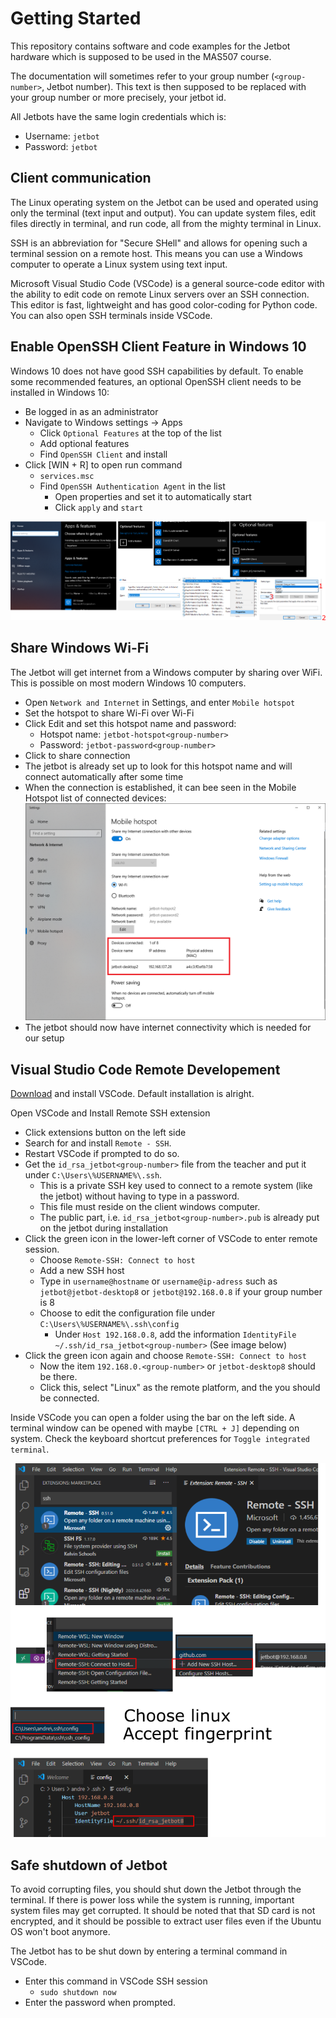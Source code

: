 # Getting Started
This repository contains software and code examples for the Jetbot hardware which is supposed to be used in the MAS507 course.

The documentation will sometimes refer to your group number (`<group-number>`, Jetbot number). This text is then supposed to be replaced with your group number or more precisely, your jetbot id.

All Jetbots have the same login credentials which is:
- Username: `jetbot`
- Password: `jetbot`

## Client communication
The Linux operating system on the Jetbot can be used and operated using only the terminal (text input and output).
You can update system files, edit files directly in terminal, and run code, all from the mighty terminal in Linux.

SSH is an abbreviation for "Secure SHell" and allows for opening such a terminal session on a remote host.
This means you can use a Windows computer to operate a Linux system using text input.

Microsoft Visual Studio Code (VSCode) is a general source-code editor with the ability to edit code on remote Linux servers over an SSH connection.
This editor is fast, lightweight and has good color-coding for Python code. 
You can also open SSH terminals inside VSCode. 

## Enable OpenSSH Client Feature in Windows 10
Windows 10 does not have good SSH capabilities by default.
To enable some recommended features, an optional OpenSSH client needs to be installed in Windows 10:
- Be logged in as an administrator
- Navigate to Windows settings -> Apps
  - Click `Optional Features` at the top of the list
  - Add optional features
  - Find `OpenSSH Client` and install
- Click [WIN + R] to open run command
  - `services.msc`
  - Find `OpenSSH Authentication Agent` in the list 
    - Open properties and set it to automatically start
    - Click `apply` and `start` 

![](../figs/ssh/openssh_client.png)

## Share Windows Wi-Fi
The Jetbot will get internet from a Windows computer by sharing over WiFi. 
This is possible on most modern Windows 10 computers.

- Open `Network and Internet` in Settings, and enter `Mobile hotspot`
- Set the hotspot to share Wi-Fi over Wi-Fi
- Click Edit and set this hotspot name and password:
  - Hotspot name: `jetbot-hotspot<group-number>`
  - Password: `jetbot-password<group-number>`
- Click to share connection
- The jetbot is already set up to look for this hotspot name and will connect automatically after some time
- When the connection is established, it can bee seen in the Mobile Hotspot list of connected devices: ![](../figs/wifi/mobileHotspotConnected.png)
- The jetbot should now have internet connectivity which is needed for our setup

## Visual Studio Code Remote Developement
[Download](https://aka.ms/win32-x64-user-stable) and install VSCode. 
Default installation is alright. 

Open VSCode and Install Remote SSH extension
- Click extensions button on the left side
- Search for and install `Remote - SSH`.
- Restart VSCode if prompted to do so.
- Get the `id_rsa_jetbot<group-number>` file from the teacher and put it under `C:\Users\%USERNAME%\.ssh`.
  - This is a private SSH key used to connect to a remote system (like the jetbot) without having to type in a password. 
  - This file must reside on the client windows computer.
  - The public part, i.e. `id_rsa_jetbot<group-number>.pub` is already put on the jetbot during installation
- Click the green icon in the lower-left corner of VSCode to enter remote session.
  - Choose `Remote-SSH: Connect to host`
  - Add a new SSH host
  - Type in `username@hostname` or `username@ip-adress` such as `jetbot@jetbot-desktop8` or `jetbot@192.168.0.8` if your group number is 8
  - Choose to edit the configuration file under `C:\Users\%USERNAME%\.ssh\config`
    - Under `Host 192.168.0.8`, add the information `IdentityFile ~/.ssh/id_rsa_jetbot<group-number>` (See image below)
- Click the green icon again and choose `Remote-SSH: Connect to host`
  - Now the item `192.168.0.<group-number>` or `jetbot-desktop8` should be there.
  - Click this, select "Linux" as the remote platform, and the you should be connected.

Inside VSCode you can open a folder using the bar on the left side.
A terminal window can be opened with maybe `[CTRL + J]` depending on system. 
Check the keyboard shortcut preferences for `Toggle integrated terminal`.

![](../figs/ssh/vscode_ssh.png)

## Safe shutdown of Jetbot
To avoid corrupting files, you should shut down the Jetbot through the terminal.
If there is power loss while the system is running, important system files may get corrupted.
It should be noted that that SD card is not encrypted, and it should be possible to extract user files even if the Ubuntu OS won't boot anymore.

The Jetbot has to be shut down by entering a terminal command in VSCode.
- Enter this command in VSCode SSH session
  - `sudo shutdown now`
- Enter the password when prompted.

<!-- ## Optional: X Forwarding
This section explains the necessary steps to forward X to your remote computer. This example is meant for Windows, but should also work the same for a Linux based OS. Forwarding X, means that we can use the Matplotlib library and se the resulting plot on our remote computer. It also work with most other GUI applications running on the host computer (Jetson Nano). To enable X forwarding, the following steps are required for the host and the remote computer.

### Host Computer Setup (Jetson Nano)
Log in to the remote computer using SSH as before and carry out the following steps.


### Remote Computer Setup (Your Computer) -->

